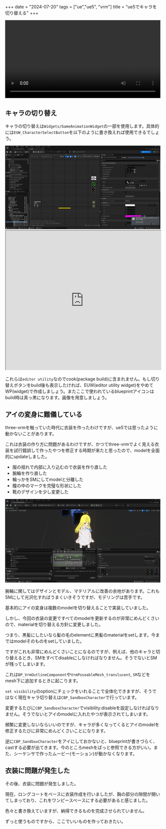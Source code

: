 +++
date = "2024-07-20"
tags = ["ue","ue5", "vrm"]
title = "ue5でキャラを切り替える"
+++

<video controls style="width:100%;"><source src="/m/post/ue/ue5_2024-07-20_01.mp4"></video>

## キャラの切り替え

キャラの切り替えは`Widgets/GameAnimationWidget`の一部を使用します。具体的には`EUW_CharacterSelectButton`を以下のように書き換えれば使用できるでしょう。

<img src="/m/post/ue/ue5_2024-07-19_02.png">

<iframe src="https://blueprintue.com/render/7z9nt-bi/" scrolling="no" width="100%" height="450px" allowfullscreen></iframe>

これらは`editor utility`なのでcook(package build)に含まれません。もし切り替えボタンをbuild後も表示したければ、EUW(editor utility widget)をやめてWP(widget)で作成しましょう。またここで使われているblueprintアイコンはbuild時は真っ黒になります。画像を用意しましょう。

## アイの変身に難儀している

three-vrmを触っていた時代に衣装を作ったわけですが、ue5では思ったように動かないことがあります。

これは衣装の作り方に問題があるわけですが、かつてthree-vrmでよく見える衣装を試行錯誤して作ったやつを修正する時期が来たと思ったので、modelを全面的にupdateしました。

- 服の揺れで内部に入り込むので衣装を作り直した
- 腕輪を作り直した
- 輪っかをSMにしてmodelと分離した
- 瞳の中のマークを完璧な形状にした
- 靴のデザインを少し変更した

<img src="/m/post/ue/ue5_2024-07-19_01.png">

腕輪に関してはデザインとモデル、マテリアルに改善の余地があります。これもSMにして光沢化すればうまくいきそうですが、モデリングは苦手です。

基本的にアイの変身は複数のmodelを切り替えることで実装していました。

しかし、今回の衣装の変更ですべてのmodelを更新するのが非常にめんどくさいので、materialを切り替える方針に変更しました。

つまり、黒髪にしたいなら髪の毛のelementに黒髪のmaterialをsetします。今まではmodelそのものをsetしていました。

ですがこれも非常にめんどくさいことになるのですが、例えば、他のキャラと切り替えるとき、SMをすべてdisableにしなければなりません。そうでないとSMが残ってしまいます。

これは`BP_VrmOutlineComponent`や`VrmPoseableMesh_translucent`, `SM`などをmesh下に追加するときに起こります。

`set visibility`のoptionにチェックをいれることで全体化できますが、そうではなく現在キャラ切り替えは`CBP_SandboxCharacter`で行っています。

変更するたびに`CBP_SandboxCharacter`でvisibility:disableを設定しなければなりません。そうでないとアイのmodelに入れたやつが表示されてしまいます。

頻繁に変更しないならいいのですが、キャラが多くなってくるとアイのmodelを修正するたびに非常にめんどくさいことになります。

逆に`CBP_SandboxCharacter`をアイにしておかないと、blueprintが書きづらく、castする必要が出てきます。今のところmeshをぱっと参照できる方がいい。また、シーケンサで作ったムービー(モーション)が動かなくなります。

## 衣装に問題が発生した

その後、衣装に問題が発生しました。

現在、ロングコートをベースに衣装作成を行いましたが、胸の部分の隙間が開いてしまっており、これをワンピースベースにする必要があると感じました。

色々と書き換えていますが、納得できるものを完成させられていません。

ずっと使うものですから、ここでいいものを作っておきたい。

